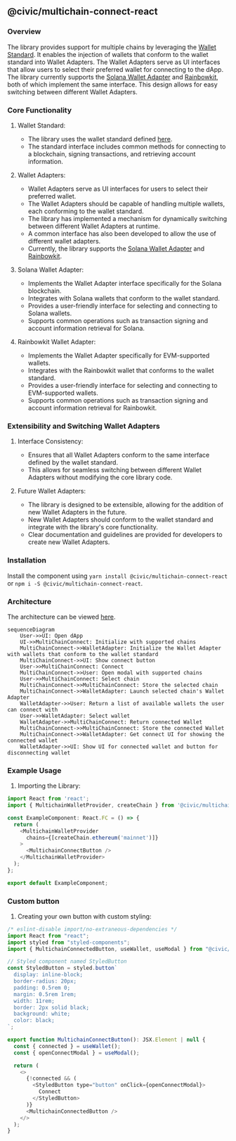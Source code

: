## @civic/multichain-connect-react

### Overview
The library provides support for multiple chains by leveraging the [Wallet Standard](https://github.com/wallet-standard/wallet-standard). It enables the injection of wallets that conform to the wallet standard into Wallet Adapters. The Wallet Adapters serve as UI interfaces that allow users to select their preferred wallet for connecting to the dApp. The library currently supports the [Solana Wallet Adapter](https://github.com/solana-labs/wallet-adapter) and [Rainbowkit](https://www.rainbowkit.com), both of which implement the same interface. This design allows for easy switching between different Wallet Adapters.

### Core Functionality
1. Wallet Standard:
   - The library uses the wallet standard defined [here](https://github.com/wallet-standard/wallet-standard).
   - The standard interface includes common methods for connecting to a blockchain, signing transactions, and retrieving account information.

2. Wallet Adapters:
   - Wallet Adapters serve as UI interfaces for users to select their preferred wallet.
   - The Wallet Adapters should be capable of handling multiple wallets, each conforming to the wallet standard.
   - The library has implemented a mechanism for dynamically switching between different Wallet Adapters at runtime.
   - A common interface has also been developed to allow the use of different wallet adapters.
   - Currently, the library supports the [Solana Wallet Adapter](https://github.com/solana-labs/wallet-adapter) and [Rainbowkit](https://www.rainbowkit.com).

3. Solana Wallet Adapter:
   - Implements the Wallet Adapter interface specifically for the Solana blockchain.
   - Integrates with Solana wallets that conform to the wallet standard.
   - Provides a user-friendly interface for selecting and connecting to Solana wallets.
   - Supports common operations such as transaction signing and account information retrieval for Solana.

4. Rainbowkit Wallet Adapter:
   - Implements the Wallet Adapter specifically for EVM-supported wallets.
   - Integrates with the Rainbowkit wallet that conforms to the wallet standard.
   - Provides a user-friendly interface for selecting and connecting to EVM-supported wallets.
   - Supports common operations such as transaction signing and account information retrieval for Rainbowkit.

### Extensibility and Switching Wallet Adapters
1. Interface Consistency:
   - Ensures that all Wallet Adapters conform to the same interface defined by the wallet standard.
   - This allows for seamless switching between different Wallet Adapters without modifying the core library code.

2. Future Wallet Adapters:
   - The library is designed to be extensible, allowing for the addition of new Wallet Adapters in the future.
   - New Wallet Adapters should conform to the wallet standard and integrate with the library's core functionality.
   - Clear documentation and guidelines are provided for developers to create new Wallet Adapters.

### Installation

Install the component using `yarn install @civic/multichain-connect-react` or `npm i -S @civic/multichain-connect-react`.

### Architecture

The architecture can be viewed [here](https://mermaid.live/view#pako:eNqVVE1rwzAM_SvC5-0P5FAoHYzCxmCl9JKLGquNwbEzW17ZSv_77Ngt_abLyUh6T3rPcraisZJEJTx9BTINvShcO-xqA_Gbe3LPo9F8WsFHTwbkuO9LZhrj70GzmrSozMQaQw1XMDWKFWr1S7BR3IIPfW8dk4Qm1fmMvgBGsgVqTTyW2DO5EyJuCXIWSjpzb4aYj3lkaKxZWdcB26E-58AzGolO3m6btM1au0kEKQTLwGzNif4rOsvhDq9PKgbXOitR37PjdpsZ6TTTUHy71zUgW5ed8wPFvuPD_r9hME17hvZn95DZTpAH6Z_EwRlA0Moz2BXgNyqNS01HF0cQYjE0aA7-J59ObDkbrFiSOa4PcMWPMk1pEvUsjvD_9vRxmrPhX4kPQudTiBsLPi6fMusjzrK7N8zd72uBX8DiwpcdHvJS-VKSmuQa8SQ6ch0qGR_-NvWpRZTVUS2qeJS0wiilFrXZxVIMbGc_phEVu0BPIvQSef-fyMHdH73-g1Y).

```mermaid
sequenceDiagram
    User->>UI: Open dApp
    UI->>MultiChainConnect: Initialize with supported chains
    MultiChainConnect->>WalletAdapter: Initialize the Wallet Adapter with wallets that conform to the wallet standard
    MultiChainConnect->>UI: Show connect button
    User->>MultiChainConnect: Connect
    MultiChainConnect->>User: Open modal with supported chains
    User->>MultiChainConnect: Select chain
    MultiChainConnect->>MultiChainConnect: Store the selected chain
    MultiChainConnect->>WalletAdapter: Launch selected chain's Wallet Adapter
    WalletAdapter->>User: Return a list of available wallets the user can connect with
    User->>WalletAdapter: Select wallet
    WalletAdapter->>MultiChainConnect: Return connected Wallet
    MultiChainConnect->>MultiChainConnect: Store the connected Wallet
    MultiChainConnect->>WalletAdapter: Get connect UI for showing the connected wallet 
    WalletAdapter->>UI: Show UI for connected wallet and button for disconnecting wallet
```

### Example Usage

1. Importing the Library:

```javascript
import React from 'react';
import { MultichainWalletProvider, createChain } from '@civic/multichain-connect-react';

const ExampleComponent: React.FC = () => {
  return (
    <MultichainWalletProvider
      chains={[createChain.ethereum('mainnet')]}
    >
      <MultichainConnectButton />
    </MultichainWalletProvider>
  );
};

export default ExampleComponent;
```

### Custom button

1. Creating your own button with custom styling:

```javascript
/* eslint-disable import/no-extraneous-dependencies */
import React from "react";
import styled from "styled-components";
import { MultichainConnectedButton, useWallet, useModal } from "@civic/multichain-connect-react";

// Styled component named StyledButton
const StyledButton = styled.button`
  display: inline-block;
  border-radius: 20px;
  padding: 0.5rem 0;
  margin: 0.5rem 1rem;
  width: 11rem;
  border: 2px solid black;
  background: white;
  color: black;
`;

export function MultichainConnectButton(): JSX.Element | null {
  const { connected } = useWallet();
  const { openConnectModal } = useModal();

  return (
    <>
      {!connected && (
        <StyledButton type="button" onClick={openConnectModal}>
          Connect
        </StyledButton>
      )}
      <MultichainConnectedButton />
    </>
  );
}
```